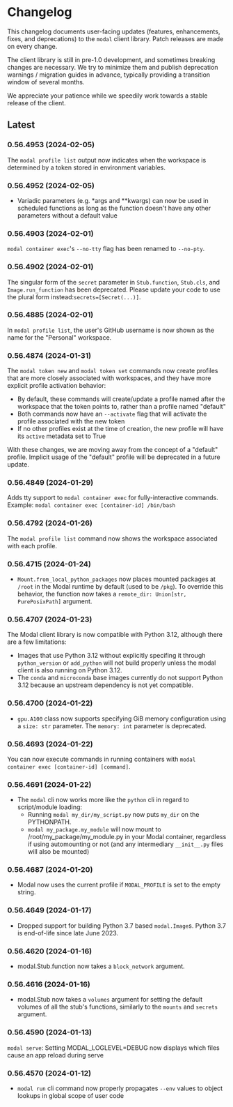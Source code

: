 # Changelog

This changelog documents user-facing updates (features, enhancements, fixes, and deprecations) to the `modal` client library. Patch releases are made on every change.

The client library is still in pre-1.0 development, and sometimes breaking changes are necessary. We try to minimize them and publish deprecation warnings / migration guides in advance, typically providing a transition window of several months.

We appreciate your patience while we speedily work towards a stable release of the client.

## Latest

<!-- NEW CONTENT GENERATED BELOW. PLEASE PRESERVE THIS COMMENT. -->

### 0.56.4953 (2024-02-05)

The `modal profile list` output now indicates when the workspace is determined by a token stored in environment variables.



### 0.56.4952 (2024-02-05)

* Variadic parameters (e.g. *args and **kwargs) can now be used in scheduled functions as long as the function doesn't have any other parameters without a default value



### 0.56.4903 (2024-02-01)

`modal container exec`'s `--no-tty` flag has been renamed to `--no-pty`.



### 0.56.4902 (2024-02-01)

The singular form of the `secret` parameter in `Stub.function`, `Stub.cls`, and `Image.run_function` has been deprecated. Please update your code to use the plural form instead:`secrets=[Secret(...)]`.



### 0.56.4885 (2024-02-01)

In `modal profile list`, the user's GitHub username is now shown as the name for the "Personal" workspace.



### 0.56.4874 (2024-01-31)

The `modal token new` and `modal token set` commands now create profiles that are more closely associated with workspaces, and they have more explicit profile activation behavior:

- By default, these commands will create/update a profile named after the workspace that the token points to, rather than a profile named "default"
- Both commands now have an `--activate` flag that will activate the profile associated with the new token
- If no other profiles exist at the time of creation, the new profile will have its `active` metadata set to True

With these changes, we are moving away from the concept of a "default" profile. Implicit usage of the "default" profile will be deprecated in a future update.



### 0.56.4849 (2024-01-29)

Adds tty support to `modal container exec` for fully-interactive commands. Example: `modal container exec [container-id] /bin/bash`



### 0.56.4792 (2024-01-26)

The `modal profile list` command now shows the workspace associated with each profile.



### 0.56.4715 (2024-01-24)

* `Mount.from_local_python_packages` now places mounted packages at `/root` in the Modal runtime by default (used to be `/pkg`). To override this behavior, the function now takes a `remote_dir: Union[str, PurePosixPath]` argument.



### 0.56.4707 (2024-01-23)

The Modal client library is now compatible with Python 3.12, although there are a few limitations:

- Images that use Python 3.12 without explicitly specifing it through `python_version` or `add_python` will not build
  properly unless the modal client is also running on Python 3.12.
- The `conda` and `microconda` base images currently do not support Python 3.12 because an upstream dependency is not yet compatible.



### 0.56.4700 (2024-01-22)

- `gpu.A100` class now supports specifying GiB memory configuration using a `size: str` parameter. The `memory: int` parameter is deprecated.



### 0.56.4693 (2024-01-22)

You can now execute commands in running containers with `modal container exec [container-id] [command]`.



### 0.56.4691 (2024-01-22)

* The `modal` cli now works more like the `python` cli in regard to script/module loading:
    - Running `modal my_dir/my_script.py` now puts `my_dir` on the PYTHONPATH.
    - `modal my_package.my_module` will now mount to /root/my_package/my_module.py in your Modal container, regardless if using automounting or not (and any intermediary `__init__.py` files will also be mounted)



### 0.56.4687 (2024-01-20)

- Modal now uses the current profile if `MODAL_PROFILE` is set to the empty string.



### 0.56.4649 (2024-01-17)

- Dropped support for building Python 3.7 based `modal.Image`s. Python 3.7 is end-of-life since late June 2023.



### 0.56.4620 (2024-01-16)

* modal.Stub.function now takes a `block_network` argument.



### 0.56.4616 (2024-01-16)

* modal.Stub now takes a `volumes` argument for setting the default volumes of all the stub's functions, similarly to the `mounts` and `secrets` argument.



### 0.56.4590 (2024-01-13)

`modal serve`: Setting MODAL_LOGLEVEL=DEBUG now displays which files cause an app reload during serve



### 0.56.4570 (2024-01-12)

- `modal run` cli command now properly propagates `--env` values to object lookups in global scope of user code



